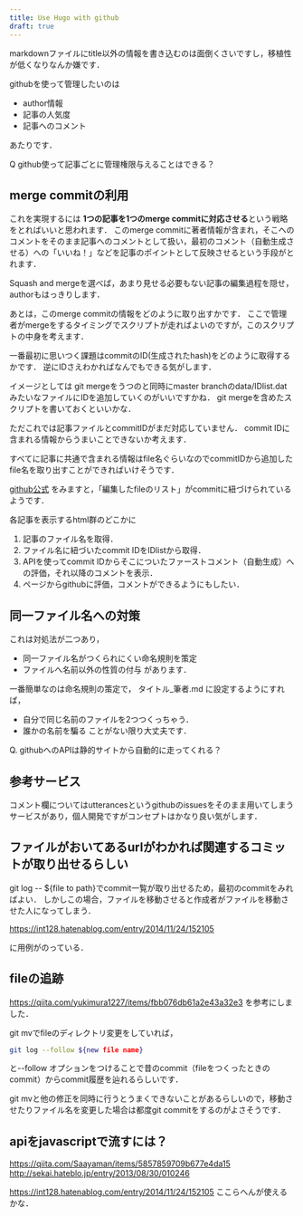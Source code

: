 ```yaml
---
title: Use Hugo with github
draft: true
---
```


markdownファイルにtitle以外の情報を書き込むのは面倒くさいですし，移植性が低くなりなんか嫌です．

githubを使って管理したいのは

- author情報
- 記事の人気度
- 記事へのコメント

あたりです．

Q github使って記事ごとに管理権限与えることはできる？

## merge commitの利用
これを実現するには **1つの記事を1つのmerge commitに対応させる**という戦略をとればいいと思われます．
このmerge commitに著者情報が含まれ，そこへのコメントをそのまま記事へのコメントとして扱い，最初のコメント（自動生成させる）への「いいね！」などを記事のポイントとして反映させるという手段がとれます．

Squash and mergeを選べば，あまり見せる必要もない記事の編集過程を隠せ，authorもはっきりします．

あとは，このmerge commitの情報をどのように取り出すかです．
ここで管理者がmergeをするタイミングでスクリプトが走ればよいのですが，このスクリプトの中身を考えます．

一番最初に思いつく課題はcommitのID(生成されたhash)をどのように取得するかです．
逆にIDさえわかればなんでもできる気がします．

イメージとしては
git mergeをうつのと同時にmaster branchのdata/IDlist.datみたいなファイルにIDを追加していくのがいいですかね．
git mergeを含めたスクリプトを書いておくといいかな．

ただこれでは記事ファイルとcommitIDがまだ対応していません．
commit IDに含まれる情報からうまいことできないか考えます．

すべてに記事に共通で含まれる情報はfile名ぐらいなのでcommitIDから追加したfile名を取り出すことができればいけそうです．

[github公式](https://developer.github.com/v3/repos/commits/)
をみますと，「編集したfileのリスト」がcommitに紐づけられているようです．

各記事を表示するhtml群のどこかに
1. 記事のファイル名を取得．
2. ファイル名に紐づいたcommit IDをIDlistから取得．
3. APIを使ってcommit IDからそこについたファーストコメント（自動生成）への評価，それ以降のコメントを表示．
4. ページからgithubに評価，コメントができるようにもしたい．

## 同一ファイル名への対策
これは対処法が二つあり，
- 同一ファイル名がつくられにくい命名規則を策定
- ファイルへ名前以外の性質の付与
があります．

一番簡単なのは命名規則の策定で，
タイトル_筆者.md
に設定するようにすれば，
- 自分で同じ名前のファイルを2つつくっちゃう．
- 誰かの名前を騙る
ことがない限り大丈夫です．


Q. githubへのAPIは静的サイトから自動的に走ってくれる？

## 参考サービス
コメント欄についてはutterancesというgithubのissuesをそのまま用いてしまうサービスがあり，個人開発ですがコンセプトはかなり良い気がします．

## ファイルがおいてあるurlがわかれば関連するコミットが取り出せるらしい

git log -- ${file to path}でcommit一覧が取り出せるため，最初のcommitをみればよい．
しかしこの場合，ファイルを移動させると作成者がファイルを移動させた人になってしまう．

https://int128.hatenablog.com/entry/2014/11/24/152105

に用例がのっている．

## fileの追跡
https://qiita.com/yukimura1227/items/fbb076db61a2e43a32e3
を参考にしました．

git mvでfileのディレクトリ変更をしていれば，

```sh
git log --follow ${new file name}
```
と--follow オプションをつけることで昔のcommit（fileをつくったときのcommit）からcommit履歴を辿れるらしいです．

git mvと他の修正を同時に行うとうまくできないことがあるらしいので，移動させたりファイル名を変更した場合は都度git commitをするのがよさそうです．

## apiをjavascriptで流すには？

https://qiita.com/Saayaman/items/5857859709b677e4da15
http://sekai.hateblo.jp/entry/2013/08/30/010246

https://int128.hatenablog.com/entry/2014/11/24/152105
ここらへんが使えるかな．
